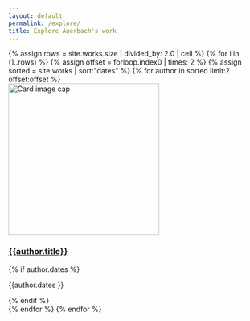 ```yaml
---
layout: default
permalink: /explore/
title: Explore Auerbach's work
---
```

<div class="container mb-3">
  <div class="row">
{% assign rows = site.works.size | divided_by: 2.0 | ceil %}
{% for i in (1..rows) %}
{% assign offset = forloop.index0 | times: 2 %}
{% assign sorted = site.works | sort:"dates" %}
    {% for author in sorted limit:2 offset:offset %}
    <div class="col-md-4 mb-3">
      <div class="card h-100" >
        <a href="{{site.baseurl}}{{ author.permalink }}" class="stretched-link">
          <img class="card-img-top" src="{{site.baseurl}}{{author.preview}}" alt="Card image cap" width="300" height="300"/>
        </a>
        <div class="card-body">
          <h3 class="lead mt-2">
            <a href="{{site.baseurl}}{{ author.permalink }}" class="stretched-link">{{author.title}}</a>
          </h3>
          {% if author.dates %}
            <p class="text-info">{{author.dates }}</p>
          {% endif %}
        </div>
      </div>
    </div>
    {% endfor %}
  {% endfor %}
  </div>
</div>
